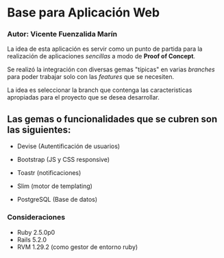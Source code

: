 # Base para Aplicación Web

### Autor: Vicente Fuenzalida Marín

La idea de esta aplicación es servir como un punto de partida para la realización de aplicaciones *sencillas* a modo de **Proof of Concept**.

Se realizó la integración con diversas gemas "típicas" en varias *branches* para poder trabajar solo con las *features* que se necesiten.  

La idea es seleccionar la branch que contenga las caracteristicas apropiadas para el proyecto que se desea desarrollar.

## Las gemas o funcionalidades que se cubren son las siguientes:

* Devise (Autentificación de usuarios)

* Bootstrap (JS y CSS responsive)

* Toastr (notificaciones)

* Slim (motor de templating)

* PostgreSQL (Base de datos)

### Consideraciones

* Ruby 2.5.0p0
* Rails 5.2.0
* RVM 1.29.2 (como gestor de entorno ruby)